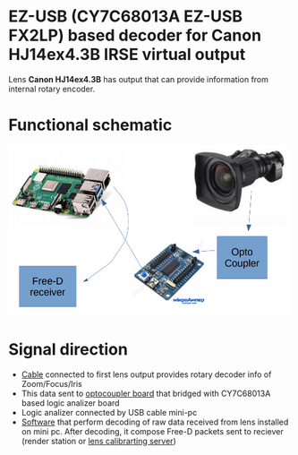 # EZ-USB (CY7C68013A EZ-USB FX2LP) based decoder for Canon HJ14ex4.3B IRSE virtual output

Lens **Canon HJ14ex4.3B** has output that can provide information from internal rotary encoder.

# Functional schematic
![func](images/func.jpg)

# Signal direction
* [Cable](HW/Camera_Lens_Cable/) connected to first lens output provides rotary decoder info of Zoom/Focus/Iris
* This data sent to [optocoupler board](HW/EZ-USB_motherboard/) that bridged with CY7C68013A based logic analizer board
* Logic analizer connected by USB cable mini-pc
* [Software](src/ez-usb/) that perform decoding of raw data received from lens installed on mini pc. After decoding, it compose Free-D packets sent to reciever (render station or [lens calibrarting server](https://github.com/max-verem/VRPN-LensCalibration))


